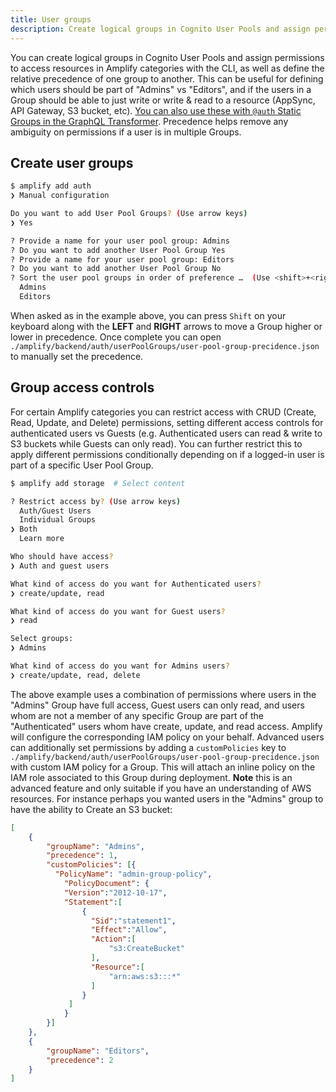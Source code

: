 ```yaml
---
title: User groups
description: Create logical groups in Cognito User Pools and assign permissions to access resources in Amplify categories with the Amplify CLI.
---
```


You can create logical groups in Cognito User Pools and assign permissions to access resources in Amplify categories with the CLI, as well as define the relative precedence of one group to another. This can be useful for defining which users should be part of "Admins" vs "Editors", and if the users in a Group should be able to just write or write & read to a resource (AppSync, API Gateway, S3 bucket, etc). [You can also use these with `@auth` Static Groups in the GraphQL Transformer](~/cli/graphql-transformer/directives.md#static-group-authorization). Precedence helps remove any ambiguity on permissions if a user is in multiple Groups.

## Create user groups

```bash
$ amplify add auth
❯ Manual configuration

Do you want to add User Pool Groups? (Use arrow keys)
❯ Yes

? Provide a name for your user pool group: Admins
? Do you want to add another User Pool Group Yes
? Provide a name for your user pool group: Editors
? Do you want to add another User Pool Group No
? Sort the user pool groups in order of preference …  (Use <shift>+<right/left> to change the order)
  Admins
  Editors
```

When asked as in the example above, you can press `Shift` on your keyboard along with the **LEFT** and **RIGHT** arrows to move a Group higher or lower in precedence. Once complete you can open `./amplify/backend/auth/userPoolGroups/user-pool-group-precidence.json` to manually set the precedence.

## Group access controls

For certain Amplify categories you can restrict access with CRUD (Create, Read, Update, and Delete) permissions, setting different access controls for authenticated users vs Guests (e.g. Authenticated users can read & write to S3 buckets while Guests can only read). You can further restrict this to apply different permissions conditionally depending on if a logged-in user is part of a specific User Pool Group.

```bash
$ amplify add storage  # Select content

? Restrict access by? (Use arrow keys)
  Auth/Guest Users 
  Individual Groups 
❯ Both 
  Learn more 

Who should have access?
❯ Auth and guest users

What kind of access do you want for Authenticated users? 
❯ create/update, read

What kind of access do you want for Guest users? 
❯ read

Select groups: 
❯ Admins

What kind of access do you want for Admins users? 
❯ create/update, read, delete
```

The above example uses a combination of permissions where users in the "Admins" Group have full access, Guest users can only read, and users whom are not a member of any specific Group are part of the "Authenticated" users whom have create, update, and read access. Amplify will configure the corresponding IAM policy on your behalf. Advanced users can additionally set permissions by adding a `customPolicies` key to `./amplify/backend/auth/userPoolGroups/user-pool-group-precidence.json` with custom IAM policy for a Group. This will attach an inline policy on the IAM role associated to this Group during deployment. **Note**  this is an advanced feature and only suitable if you have an understanding of AWS resources. For instance perhaps you wanted users in the "Admins" group to have the ability to Create an S3 bucket:

```json
[
    {
        "groupName": "Admins",
        "precedence": 1,
        "customPolicies": [{
          "PolicyName": "admin-group-policy",
        	"PolicyDocument": {
            "Version":"2012-10-17",
            "Statement":[
                {
                  "Sid":"statement1",
                  "Effect":"Allow",
                  "Action":[
                      "s3:CreateBucket"
                  ],
                  "Resource":[
                      "arn:aws:s3:::*"
                  ]
                }
             ]
         	}
        }]
    },
    {
        "groupName": "Editors",
        "precedence": 2
    }
]
```
